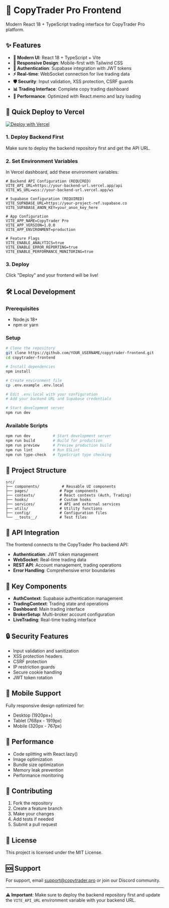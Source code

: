 # 🎨 CopyTrader Pro Frontend

Modern React 18 + TypeScript trading interface for CopyTrader Pro platform.

## ✨ Features

- **🎨 Modern UI**: React 18 + TypeScript + Vite
- **📱 Responsive Design**: Mobile-first with Tailwind CSS
- **🔐 Authentication**: Supabase integration with JWT tokens
- **⚡ Real-time**: WebSocket connection for live trading data
- **🛡️ Security**: Input validation, XSS protection, CSRF guards
- **📊 Trading Interface**: Complete copy trading dashboard
- **🎯 Performance**: Optimized with React.memo and lazy loading

## 🚀 Quick Deploy to Vercel

[![Deploy with Vercel](https://vercel.com/button)](https://vercel.com/new/clone?repository-url=https://github.com/YOUR_USERNAME/copytrader-frontend)

### 1. Deploy Backend First
Make sure to deploy the backend repository first and get the API URL.

### 2. Set Environment Variables
In Vercel dashboard, add these environment variables:

```env
# Backend API Configuration (REQUIRED)
VITE_API_URL=https://your-backend-url.vercel.app/api
VITE_WS_URL=wss://your-backend-url.vercel.app/ws

# Supabase Configuration (REQUIRED)
VITE_SUPABASE_URL=https://your-project-ref.supabase.co
VITE_SUPABASE_ANON_KEY=your_anon_key_here

# App Configuration
VITE_APP_NAME=CopyTrader Pro
VITE_APP_VERSION=1.0.0
VITE_APP_ENVIRONMENT=production

# Feature Flags
VITE_ENABLE_ANALYTICS=true
VITE_ENABLE_ERROR_REPORTING=true
VITE_ENABLE_PERFORMANCE_MONITORING=true
```

### 3. Deploy
Click "Deploy" and your frontend will be live!

## 🛠️ Local Development

### Prerequisites
- Node.js 18+
- npm or yarn

### Setup
```bash
# Clone the repository
git clone https://github.com/YOUR_USERNAME/copytrader-frontend.git
cd copytrader-frontend

# Install dependencies
npm install

# Create environment file
cp .env.example .env.local

# Edit .env.local with your configuration
# Add your backend URL and Supabase credentials

# Start development server
npm run dev
```

### Available Scripts
```bash
npm run dev          # Start development server
npm run build        # Build for production
npm run preview      # Preview production build
npm run lint         # Run ESLint
npm run type-check   # TypeScript type checking
```

## 📁 Project Structure

```
src/
├── components/          # Reusable UI components
├── pages/              # Page components
├── contexts/           # React contexts (Auth, Trading)
├── hooks/              # Custom hooks
├── services/           # API and external services
├── utils/              # Utility functions
├── config/             # Configuration files
└── __tests__/          # Test files
```

## 🔗 API Integration

The frontend connects to the CopyTrader Pro backend API:
- **Authentication**: JWT token management
- **WebSocket**: Real-time trading data
- **REST API**: Account management, trading operations
- **Error Handling**: Comprehensive error boundaries

## 🎯 Key Components

- **AuthContext**: Supabase authentication management
- **TradingContext**: Trading state and operations
- **Dashboard**: Main trading interface
- **BrokerSetup**: Multi-broker account configuration
- **LiveTrading**: Real-time trading interface

## 🔒 Security Features

- Input validation and sanitization
- XSS protection headers
- CSRF protection
- IP restriction guards
- Secure cookie handling
- JWT token rotation

## 📱 Mobile Support

Fully responsive design optimized for:
- Desktop (1920px+)
- Tablet (768px - 1919px)
- Mobile (320px - 767px)

## 🚀 Performance

- Code splitting with React.lazy()
- Image optimization
- Bundle size optimization
- Memory leak prevention
- Performance monitoring

## 🤝 Contributing

1. Fork the repository
2. Create a feature branch
3. Make your changes
4. Add tests if needed
5. Submit a pull request

## 📄 License

This project is licensed under the MIT License.

## 🆘 Support

For support, email support@copytrader.pro or join our Discord community.

---

**⚠️ Important**: Make sure to deploy the backend repository first and update the `VITE_API_URL` environment variable with your backend URL.
